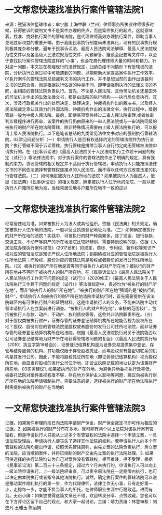 # 一文帮您快速找准执行案件管辖法院1

来源：熊猫法律星球作者：牟宇鹏 上海中联（兰州）律师事务所执业律师很多时候，获得胜诉的裁判文书不是案件办理的终点，而是案件执行的起点。这就意味着，找准、找好执行案件的管辖法院，是代理律师高效办理执行案件，帮助当事人兑现胜诉权益的重要开端。由于我国民事执行制度尚未法典化，现有的民事执行规则极其庞杂和分散，遍布于民事诉讼法、最高人民法院司法解释、最高人民法院规范性文件以及各高级人民法院规范性文件、问题解答、座谈会纪要等文件中，以至于查找执行案件管辖法院这样的“小事”，也会花费代理律师大量的时间和精力。针对这一问题，本文旨在梳理现行的法律规定，归纳总结不同情形下有管辖权的法院，分析执行立案过程中可能遇到的问题，以期帮助大家提高案件执行工作效率。01执行案件的管辖法院总结裁判文书的执行工作，并不是想当然的由作出该裁判文书的法院负责，而是根据执行依据的种类不同，即申请强制执行的法律文书的不同，由相应的管辖法院负责执行。首先，不论是人民法院、其他司法机关还是国外的司法机关作出的生效法律文书，都是由法院的执行机构——执行局负责执行。其次，涉及行政机关作出的处罚决定、处理决定，仲裁机构作出的裁决书，以及经人民法院裁定承认其效力的外国法院、仲裁机构作出的法律文书，执行过程中，级别管辖一般为中级人民法院。最后，即使某项案件经过二审人民法院审理,或者依审判监督程序进行再审，该案件的执行仍由原来的一审人民法院或与一审法院同级的被执行的财产所在地法院管辖，除非特殊情况需要由上级人民法院执行的，可以报请上级人民法院执行。以下是笔者总结的九类常见法律文书对应的强制执行管辖法院。02常见问题分析（一）申请执行人是否有权选择约定的管辖法院作为执行法院？执行管辖不同于诉讼管辖，执行管辖是排除当事人自行约定向无管辖权法院申请执行的。在《民事诉讼法》《最高人民法院关于人民法院执行工作若干问题的规定（试行）》等法律法规中，对于执行案件的管辖法院作出了明确的规定，具有强制约束力。协议管辖的相关规定并不适用于执行管辖权，申请执行人只能按照法律文书的不同依法选择有管辖权连接点的人民法院，而不得以任何方式改变法定的执行管辖法院。（二）如何确定被执行人住所地的法院？如果被执行人为自然人，依据《民法典》《民事诉讼法》的相关规定，确定被执行人住所地的法院，一般以被执行人户籍所在地为准，当经常居住地与户籍所在地不一致的应以

# 一文帮您快速找准执行案件管辖法院2

经常居住地为准。如果被执行人为法人或其他组织，依据《民法典》相关规定，确定被执行人住所地的法院，一般以营业执照登记地址为准。（三）如何确定被执行的财产所在地的法院？实践中，可被执行的财产种类繁多，除了现金、银行存款、交通工具、不动产等财产的所在地法院比较好辨别，需要特别说明的是，依据《人民法院办理执行案件规范》（2017发布）的规定，商标、专利权、著作权等知识产权对应的管辖法院是知识产权人住所地法院；到期债权对应的管辖法院是被执行人住所地法院；而股权、股份对应的管辖法院是股权或者股份的发行公司住所地法院。（四）被执行的财产所在地是否等同于被执行人的财产所在地？被执行的财产所在地并不等同于被执行人的财产所在地。在《民事诉讼法》《最高人民法院关于人民法院执行工作若干问题的规定（试行）》（2020修正）《最高人民法院关于人民法院执行工作若干问题的规定（试行）》等法律规定中，表述均为“被执行的财产所在地”，而非“被执行人的财产所在地”。“被执行的财产所在地”强调的是“被执行的财产”，申请执行人向被执行的财产所在地法院申请执行时，首先需要提供在该法院辖区内有可供执行财产的证明材料。这是申请执行人的义务，不能由法院主动代替申请执行人在立案前进行调查。“被执行人的财产所在地”，审核的范围较广，包括被执行人存款、动产、不动产、权利债权等等，这些并非法院职责所在。（五）对于股权类被执行财产，证券存管的证券登记结算机构所在地能否视为股权所在地？股权、股份对应的管辖法院是股权或者股份的发行公司住所地法院，而非证券存管的证券登记结算机构所在地法院。根据《最高人民法院执行局关于法院能否以公司证券登记结算地为财产所在地获得管辖权问题的复函》（《最高人民法院执行局〔2010〕执监字第16号函》），证券登记结算机构是为证券交易提供集中登记、存管与结算服务的机构，其功能仅限于存管股权凭证，而与股权具有最密切联系的机构是其发行公司。因此，不能将股权凭证所在地（即证券登记结算机构）视为股权所在地，而应当将股权的发行公司住所地，即营业执照记载的地址认定为该类财产所在地。03实务建议1. 如果被执行的财产在外地，为避免异地委托执行效率低，被委托法院对案件重视程度不够，存在地方保护主义影响等问题，建议向被执行财产所在地的法院申请强制执行。需要注意的是，选择被执行的财产所在地法院执行时需提供被执行的财产在当地的

# 一文帮您快速找准执行案件管辖法院3

证据，如果案件审理阶段已向法院申请财产保全，财产保全裁定书即可作为相应的证据。2. 如果被执行的财产分布在多地，就可能有两个以上法院对该执行案有管辖权，但是申请执行人只能从上述多个有管辖权的法院中选择一个申请立案，一旦该法院受理后，申请执行人便丧失了选择其他法院的权利。若申请执行人向多个有管辖权的法院均提出申请，按照优先管辖原则，由先立案的法院负责执行，后立案的法院，应当撤销案件，并将已控制的财产交由先立案的执行法院处理。3. 如果可供选择的执行法院均认为自己对案件没有管辖权，相互推诿，拒不受理，根据《民事诉讼法》第二百三十三条规定，超过六个月未执行的，申请执行人可以向上一级法院申请执行。上一级法院经审查，可以责令原法院在一定期限内执行，也可以决定由本院执行或者指令其他法院执行。诚然，确定执行案件的管辖法院可以说是推动案件顺利执行的第一步，作为代理律师，法律工作无小事，只有走好第一步，走稳每一步，才能不负当事人的所托，在律师职业生涯中行稳致远，进而有为。无讼小编：如果您觉得这篇文章还不错，欢迎转发分享、点赞收藏，您也可以在下方评论区留下自己的观点，和大家一起讨论。主编：靖力责编：林慧审核：刘逸凡 王雅玉 陈丽娟 

